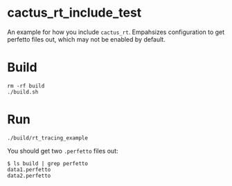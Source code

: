# cactus_rt_include_test
An example for how you include `cactus_rt`. Empahsizes configuration to get perfetto files out, which may not be enabled by default.

# Build
```
rm -rf build
./build.sh
```

# Run
```
./build/rt_tracing_example
```
You should get two `.perfetto` files out:
```
$ ls build | grep perfetto
data1.perfetto
data2.perfetto
```
